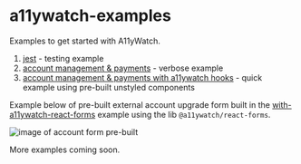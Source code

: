 # a11ywatch-examples

Examples to get started with A11yWatch.

1. [jest](./with-jest/) - testing example
1. [account management & payments](./with-payments/) - verbose example
1. [account management & payments with a11ywatch hooks](./with-a11ywatch-react-forms/) - quick example using pre-built unstyled components

Example below of pre-built external account upgrade form built in the [with-a11ywatch-react-forms](./with-a11ywatch-react-forms/) example using the lib `@a11ywatch/react-forms`.

![image of account form pre-built](https://user-images.githubusercontent.com/8095978/210151329-2cb795ab-fccb-4bca-9694-8e59b0a4f9eb.png)

More examples coming soon.